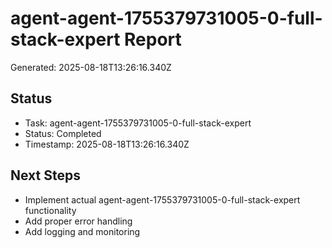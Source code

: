 # agent-agent-1755379731005-0-full-stack-expert Report

Generated: 2025-08-18T13:26:16.340Z

## Status
- Task: agent-agent-1755379731005-0-full-stack-expert
- Status: Completed
- Timestamp: 2025-08-18T13:26:16.340Z

## Next Steps
- Implement actual agent-agent-1755379731005-0-full-stack-expert functionality
- Add proper error handling
- Add logging and monitoring
